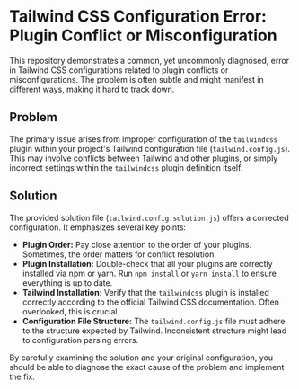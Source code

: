 # Tailwind CSS Configuration Error: Plugin Conflict or Misconfiguration

This repository demonstrates a common, yet uncommonly diagnosed, error in Tailwind CSS configurations related to plugin conflicts or misconfigurations.  The problem is often subtle and might manifest in different ways, making it hard to track down.

## Problem

The primary issue arises from improper configuration of the `tailwindcss` plugin within your project's Tailwind configuration file (`tailwind.config.js`). This may involve conflicts between Tailwind and other plugins, or simply incorrect settings within the `tailwindcss` plugin definition itself.

## Solution

The provided solution file (`tailwind.config.solution.js`) offers a corrected configuration. It emphasizes several key points:

- **Plugin Order:** Pay close attention to the order of your plugins.  Sometimes, the order matters for conflict resolution.
- **Plugin Installation:** Double-check that all your plugins are correctly installed via npm or yarn. Run `npm install` or `yarn install` to ensure everything is up to date.
- **Tailwind Installation:** Verify that the `tailwindcss` plugin is installed correctly according to the official Tailwind CSS documentation.  Often overlooked, this is crucial.
- **Configuration File Structure:** The `tailwind.config.js` file must adhere to the structure expected by Tailwind. Inconsistent structure might lead to configuration parsing errors.

By carefully examining the solution and your original configuration, you should be able to diagnose the exact cause of the problem and implement the fix.